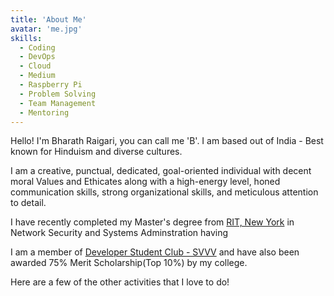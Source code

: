 ```yaml
---
title: 'About Me'
avatar: 'me.jpg'
skills:
  - Coding
  - DevOps
  - Cloud
  - Medium
  - Raspberry Pi
  - Problem Solving
  - Team Management
  - Mentoring
---
```


Hello! I'm Bharath Raigari, you can call me 'B'. I am based out of India - Best known for Hinduism and diverse cultures.

I am a creative, punctual, dedicated, goal-oriented individual with decent moral Values and Ethicates along with a high-energy level, honed communication skills, strong organizational skills, and meticulous attention to detail.

I have recently completed my Master's degree from [RIT, New York](https://www.rit.edu/) in Network Security and Systems Adminstration having  

I am a member of [Developer Student Club - SVVV](https://dsc.community.dev/shri-vaishnav-vidyapeeth-vishwavidyalaya/) and have also been awarded 75% Merit Scholarship(Top 10%) by my college.

Here are a few of the other activities that I love to do!

